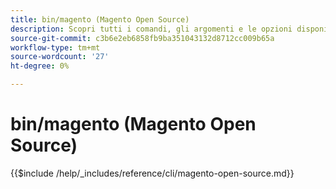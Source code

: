 ```yaml
---
title: bin/magento (Magento Open Source)
description: Scopri tutti i comandi, gli argomenti e le opzioni disponibili per lo strumento a riga di comando bin/magento del Magento Open Source.
source-git-commit: c3b6e2eb6858fb9ba351043132d8712cc009b65a
workflow-type: tm+mt
source-wordcount: '27'
ht-degree: 0%

---
```



# bin/magento (Magento Open Source)

{{$include /help/_includes/reference/cli/magento-open-source.md}}
